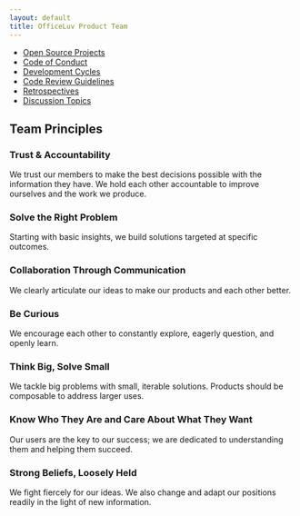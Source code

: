 ```yaml
---
layout: default
title: OfficeLuv Product Team
---
```

<ul>
    <li>
        <a href="https://github.com/officeluv">Open Source Projects</a>
    </li>
    <li>
        <a href="/code-of-conduct">Code of Conduct</a>
    </li>
    <li>
        <a href="/cycles">Development Cycles</a>
    </li>
    <li>
        <a href="/code-reviews">Code Review Guidelines</a>
    </li>
    <li>
        <a href="/retrospectives">Retrospectives</a>
    </li>
    <li>
        <a href="/topics">Discussion Topics</a>
    </li>
</ul>

## Team Principles

### Trust & Accountability
We trust our members to make the best decisions possible with the information they have. We hold each other accountable to improve ourselves and the work we produce.

### Solve the Right Problem
Starting with basic insights, we build solutions targeted at specific outcomes. 

### Collaboration Through Communication
We clearly articulate our ideas to make our products and each other better.

### Be Curious
We encourage each other to constantly explore, eagerly question, and openly learn.

### Think Big, Solve Small
We tackle big problems with small, iterable solutions. Products should be composable to address larger uses.

### Know Who They Are and Care About What They Want
Our users are the key to our success; we are dedicated to understanding them and helping them succeed.  

### Strong Beliefs, Loosely Held
We fight fiercely for our ideas. We also change and adapt our positions readily in the light of new information.
